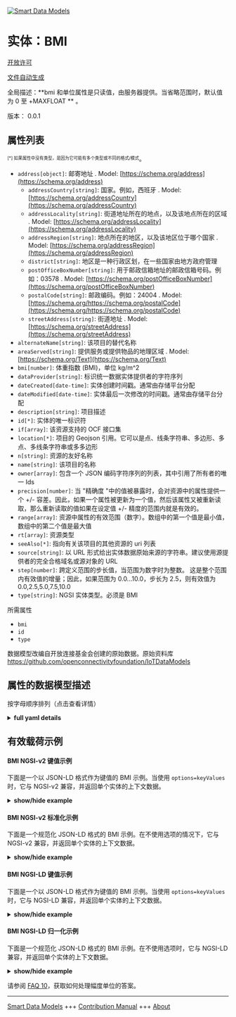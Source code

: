 <!-- 10-Header -->  
[![Smart Data Models](https://smartdatamodels.org/wp-content/uploads/2022/01/SmartDataModels_logo.png "Logo")](https://smartdatamodels.org)  
实体：BMI  
======<!-- /10-Header -->  
<!-- 15-License -->  
[开放许可](https://github.com/smart-data-models//dataModel.OCF/blob/master/BMI/LICENSE.md)  
[文件自动生成](https://docs.google.com/presentation/d/e/2PACX-1vTs-Ng5dIAwkg91oTTUdt8ua7woBXhPnwavZ0FxgR8BsAI_Ek3C5q97Nd94HS8KhP-r_quD4H0fgyt3/pub?start=false&loop=false&delayms=3000#slide=id.gb715ace035_0_60)  
<!-- /15-License -->  
<!-- 20-Description -->  
全局描述：**bmi 和单位属性是只读值，由服务器提供。当省略范围时，默认值为 0 至 +MAXFLOAT ** 。  
版本： 0.0.1  
<!-- /20-Description -->  
<!-- 30-PropertiesList -->  

## 属性列表  

<sup><sub>[*] 如果属性中没有类型，是因为它可能有多个类型或不同的格式/模式</sub></sup>。  
- `address[object]`: 邮寄地址  . Model: [https://schema.org/address](https://schema.org/address)	- `addressCountry[string]`: 国家。例如，西班牙  . Model: [https://schema.org/addressCountry](https://schema.org/addressCountry)  
	- `addressLocality[string]`: 街道地址所在的地点，以及该地点所在的区域  . Model: [https://schema.org/addressLocality](https://schema.org/addressLocality)  
	- `addressRegion[string]`: 地点所在的地区，以及该地区位于哪个国家  . Model: [https://schema.org/addressRegion](https://schema.org/addressRegion)  
	- `district[string]`: 地区是一种行政区划，在一些国家由地方政府管理    
	- `postOfficeBoxNumber[string]`: 用于邮政信箱地址的邮政信箱号码。例如：03578  . Model: [https://schema.org/postOfficeBoxNumber](https://schema.org/postOfficeBoxNumber)  
	- `postalCode[string]`: 邮政编码。例如：24004  . Model: [https://schema.org/https://schema.org/postalCode](https://schema.org/https://schema.org/postalCode)  
	- `streetAddress[string]`: 街道地址  . Model: [https://schema.org/streetAddress](https://schema.org/streetAddress)  
- `alternateName[string]`: 该项目的替代名称  - `areaServed[string]`: 提供服务或提供物品的地理区域  . Model: [https://schema.org/Text](https://schema.org/Text)- `bmi[number]`: 体重指数 (BMI)，单位 kg/m^2  - `dataProvider[string]`: 标识统一数据实体提供者的字符序列  - `dateCreated[date-time]`: 实体创建时间戳。通常由存储平台分配  - `dateModified[date-time]`: 实体最后一次修改的时间戳。通常由存储平台分配  - `description[string]`: 项目描述  - `id[*]`: 实体的唯一标识符  - `if[array]`: 该资源支持的 OCF 接口集  - `location[*]`: 项目的 Geojson 引用。它可以是点、线条字符串、多边形、多点、多线条字符串或多多边形  - `n[string]`: 资源的友好名称  - `name[string]`: 该项目的名称  - `owner[array]`: 包含一个 JSON 编码字符序列的列表，其中引用了所有者的唯一 Ids  - `precision[number]`: 当 "精确度 "中的值被暴露时，会对资源中的属性提供一个 +/- 容差。因此，如果一个属性被更新为一个值，然后该属性又被重新读取，那么重新读取的值如果在设定值 +/- 精度的范围内就是有效的。  - `range[array]`: 资源中属性的有效范围（数字）。数组中的第一个值是最小值，数组中的第二个值是最大值  - `rt[array]`: 资源类型  - `seeAlso[*]`: 指向有关该项目的其他资源的 uri 列表  - `source[string]`: 以 URL 形式给出实体数据原始来源的字符串。建议使用源提供者的完全合格域名或源对象的 URL  - `step[number]`: 跨定义范围的步长值，当范围为数字时为整数。  这是整个范围内有效值的增量；因此，如果范围为 0.0...10.0，步长为 2.5，则有效值为 0.0,2.5,5.0,7.5,10.0  - `type[string]`: NGSI 实体类型。必须是 BMI  <!-- /30-PropertiesList -->  
<!-- 35-RequiredProperties -->  
所需属性  
- `bmi`  - `id`  - `type`  <!-- /35-RequiredProperties -->  
<!-- 40-RequiredProperties -->  
数据模型改编自开放连接基金会创建的原始数据。原始资料库 https://github.com/openconnectivityfoundation/IoTDataModels  
<!-- /40-RequiredProperties -->  
<!-- 50-DataModelHeader -->  
## 属性的数据模型描述  
按字母顺序排列（点击查看详情）  
<!-- /50-DataModelHeader -->  
<!-- 60-ModelYaml -->  
<details><summary><strong>full yaml details</strong></summary>    
```yaml  
BMI:    
  description: 'This Resource describes the Properties associated with a person''s Body Mass Index (BMI).The unit, which is the default unit, is kg/m^2.The bmi and unit Properties are read-only values that are provided by the server.When range is omitted the default is 0 to +MAXFLOAT.'    
  properties:    
    address:    
      description: The mailing address    
      properties:    
        addressCountry:    
          description: 'The country. For example, Spain'    
          type: string    
          x-ngsi:    
            model: https://schema.org/addressCountry    
            type: Property    
        addressLocality:    
          description: 'The locality in which the street address is, and which is in the region'    
          type: string    
          x-ngsi:    
            model: https://schema.org/addressLocality    
            type: Property    
        addressRegion:    
          description: 'The region in which the locality is, and which is in the country'    
          type: string    
          x-ngsi:    
            model: https://schema.org/addressRegion    
            type: Property    
        district:    
          description: 'A district is a type of administrative division that, in some countries, is managed by the local government'    
          type: string    
          x-ngsi:    
            type: Property    
        postOfficeBoxNumber:    
          description: 'The post office box number for PO box addresses. For example, 03578'    
          type: string    
          x-ngsi:    
            model: https://schema.org/postOfficeBoxNumber    
            type: Property    
        postalCode:    
          description: 'The postal code. For example, 24004'    
          type: string    
          x-ngsi:    
            model: https://schema.org/https://schema.org/postalCode    
            type: Property    
        streetAddress:    
          description: The street address    
          type: string    
          x-ngsi:    
            model: https://schema.org/streetAddress    
            type: Property    
        streetNr:    
          description: Number identifying a specific property on a public street    
          type: string    
          x-ngsi:    
            type: Property    
      type: object    
      x-ngsi:    
        model: https://schema.org/address    
        type: Property    
    alternateName:    
      description: An alternative name for this item    
      type: string    
      x-ngsi:    
        type: Property    
    areaServed:    
      description: The geographic area where a service or offered item is provided    
      type: string    
      x-ngsi:    
        model: https://schema.org/Text    
        type: Property    
    bmi:    
      description: Body Mass Index (BMI) in kg/m^2    
      minimum: 0.0    
      readOnly: true    
      type: number    
      x-ngsi:    
        type: Property    
    dataProvider:    
      description: A sequence of characters identifying the provider of the harmonised data entity    
      type: string    
      x-ngsi:    
        type: Property    
    dateCreated:    
      description: Entity creation timestamp. This will usually be allocated by the storage platform    
      format: date-time    
      type: string    
      x-ngsi:    
        type: Property    
    dateModified:    
      description: Timestamp of the last modification of the entity. This will usually be allocated by the storage platform    
      format: date-time    
      type: string    
      x-ngsi:    
        type: Property    
    description:    
      description: A description of this item    
      type: string    
      x-ngsi:    
        type: Property    
    id:    
      anyOf:    
        - description: Identifier format of any NGSI entity    
          maxLength: 256    
          minLength: 1    
          pattern: ^[\w\-\.\{\}\$\+\*\[\]`|~^@!,:\\]+$    
          type: string    
          x-ngsi:    
            type: Property    
        - description: Identifier format of any NGSI entity    
          format: uri    
          type: string    
          x-ngsi:    
            type: Property    
      description: Unique identifier of the entity    
      x-ngsi:    
        type: Property    
    if:    
      description: The OCF Interface set supported by this Resource    
      items:    
        enum:    
          - oic.if.s    
          - oic.if.baseline    
        maxLength: 64    
        type: string    
      minItems: 1    
      readOnly: true    
      type: array    
      uniqueItems: true    
      x-ngsi:    
        type: Property    
    location:    
      description: 'Geojson reference to the item. It can be Point, LineString, Polygon, MultiPoint, MultiLineString or MultiPolygon'    
      oneOf:    
        - description: Geojson reference to the item. Point    
          properties:    
            bbox:    
              items:    
                type: number    
              minItems: 4    
              type: array    
            coordinates:    
              items:    
                type: number    
              minItems: 2    
              type: array    
            type:    
              enum:    
                - Point    
              type: string    
          required:    
            - type    
            - coordinates    
          title: GeoJSON Point    
          type: object    
          x-ngsi:    
            type: GeoProperty    
        - description: Geojson reference to the item. LineString    
          properties:    
            bbox:    
              items:    
                type: number    
              minItems: 4    
              type: array    
            coordinates:    
              items:    
                items:    
                  type: number    
                minItems: 2    
                type: array    
              minItems: 2    
              type: array    
            type:    
              enum:    
                - LineString    
              type: string    
          required:    
            - type    
            - coordinates    
          title: GeoJSON LineString    
          type: object    
          x-ngsi:    
            type: GeoProperty    
        - description: Geojson reference to the item. Polygon    
          properties:    
            bbox:    
              items:    
                type: number    
              minItems: 4    
              type: array    
            coordinates:    
              items:    
                items:    
                  items:    
                    type: number    
                  minItems: 2    
                  type: array    
                minItems: 4    
                type: array    
              type: array    
            type:    
              enum:    
                - Polygon    
              type: string    
          required:    
            - type    
            - coordinates    
          title: GeoJSON Polygon    
          type: object    
          x-ngsi:    
            type: GeoProperty    
        - description: Geojson reference to the item. MultiPoint    
          properties:    
            bbox:    
              items:    
                type: number    
              minItems: 4    
              type: array    
            coordinates:    
              items:    
                items:    
                  type: number    
                minItems: 2    
                type: array    
              type: array    
            type:    
              enum:    
                - MultiPoint    
              type: string    
          required:    
            - type    
            - coordinates    
          title: GeoJSON MultiPoint    
          type: object    
          x-ngsi:    
            type: GeoProperty    
        - description: Geojson reference to the item. MultiLineString    
          properties:    
            bbox:    
              items:    
                type: number    
              minItems: 4    
              type: array    
            coordinates:    
              items:    
                items:    
                  items:    
                    type: number    
                  minItems: 2    
                  type: array    
                minItems: 2    
                type: array    
              type: array    
            type:    
              enum:    
                - MultiLineString    
              type: string    
          required:    
            - type    
            - coordinates    
          title: GeoJSON MultiLineString    
          type: object    
          x-ngsi:    
            type: GeoProperty    
        - description: Geojson reference to the item. MultiLineString    
          properties:    
            bbox:    
              items:    
                type: number    
              minItems: 4    
              type: array    
            coordinates:    
              items:    
                items:    
                  items:    
                    items:    
                      type: number    
                    minItems: 2    
                    type: array    
                  minItems: 4    
                  type: array    
                type: array    
              type: array    
            type:    
              enum:    
                - MultiPolygon    
              type: string    
          required:    
            - type    
            - coordinates    
          title: GeoJSON MultiPolygon    
          type: object    
          x-ngsi:    
            type: GeoProperty    
      x-ngsi:    
        type: GeoProperty    
    n:    
      description: Friendly name of the Resource    
      maxLength: 64    
      readOnly: true    
      type: string    
      x-ngsi:    
        type: Property    
    name:    
      description: The name of this item    
      type: string    
      x-ngsi:    
        type: Property    
    owner:    
      description: A List containing a JSON encoded sequence of characters referencing the unique Ids of the owner(s)    
      items:    
        anyOf:    
          - description: Identifier format of any NGSI entity    
            maxLength: 256    
            minLength: 1    
            pattern: ^[\w\-\.\{\}\$\+\*\[\]`|~^@!,:\\]+$    
            type: string    
            x-ngsi:    
              type: Property    
          - description: Identifier format of any NGSI entity    
            format: uri    
            type: string    
            x-ngsi:    
              type: Property    
        description: Unique identifier of the entity    
        x-ngsi:    
          type: Property    
      type: array    
      x-ngsi:    
        type: Property    
    precision:    
      description: 'When exposed the value in ''precision'' provides a +/- tolerance against the Properties in the Resource. Thus if a Property is UPDATED to a value and that Property then RETRIEVED, the RETRIEVED value is valid if in the range of the set value +/- precision'    
      readOnly: true    
      type: number    
      x-ngsi:    
        type: Property    
    range:    
      description: 'The valid range for the Property in the Resource as a number. The first value in the array is the minimum value, the second value in the array is the maximum value'    
      items:    
        type: number    
      maxItems: 2    
      minItems: 2    
      readOnly: true    
      type: array    
      x-ngsi:    
        type: Property    
    rt:    
      description: Resource Type    
      items:    
        enum:    
          - oic.r.bmi    
        maxLength: 64    
        type: string    
      minItems: 1    
      readOnly: true    
      type: array    
      uniqueItems: true    
      x-ngsi:    
        type: Property    
    seeAlso:    
      description: list of uri pointing to additional resources about the item    
      oneOf:    
        - items:    
            format: uri    
            type: string    
          minItems: 1    
          type: array    
        - format: uri    
          type: string    
      x-ngsi:    
        type: Property    
    source:    
      description: 'A sequence of characters giving the original source of the entity data as a URL. Recommended to be the fully qualified domain name of the source provider, or the URL to the source object'    
      type: string    
      x-ngsi:    
        type: Property    
    step:    
      description: 'Step value across the defined range an integer when the range is a number.  This is the increment for valid values across the range; so if range is 0.0..10.0 and step is 2.5 then valid values are 0.0,2.5,5.0,7.5,10.0'    
      readOnly: true    
      type: number    
      x-ngsi:    
        type: Property    
    type:    
      description: NGSI entity type. It has to be BMI    
      enum:    
        - BMI    
      type: string    
      x-ngsi:    
        type: Property    
  required:    
    - bmi    
    - id    
    - type    
  type: object    
  x-derived-from: https://raw.githubusercontent.com/openconnectivityfoundation/IoTDataModels/master/BMIResURI.swagger.json    
  x-disclaimer: 'Redistribution and use in source and binary forms, with or without modification, are permitted  provided that the license conditions are met. Copyleft (c) 2022 Contributors to Smart Data Models Program'    
  x-license-url: https://github.com/smart-data-models/dataModel.OCF/blob/master/BMI/LICENSE.md    
  x-model-schema: https://smart-data-models.github.io/dataModel.OCF/BMI/schema.json    
  x-model-tags: OCF    
  x-version: 0.0.1    
```  
</details>    
<!-- /60-ModelYaml -->  
<!-- 70-MiddleNotes -->  
<!-- /70-MiddleNotes -->  
<!-- 80-Examples -->  
## 有效载荷示例  
#### BMI NGSI-v2 键值示例  
下面是一个以 JSON-LD 格式作为键值的 BMI 示例。当使用 `options=keyValues` 时，它与 NGSI-v2 兼容，并返回单个实体的上下文数据。  
<details><summary><strong>show/hide example</strong></summary>    
```json  
{  
  "id": "urn:ngsi-ld:BMI:id:VDFV:55667741",  
  "dateCreated": "1972-08-04T01:32:47Z",  
  "dateModified": "1990-12-10T18:23:52Z",  
  "source": "Perhaps particularly over news. Section ability young read whose experience put.",  
  "name": "Figure risk bill other. Manage account sell language middle learn.",  
  "alternateName": "Campaign military adult maintain movie our more. Figure energy small include little institution. Something government anyone there spend skill.",  
  "description": "Fly person development around control. Discover back nature politics apply crime teach recognize. Give nearly collection resource left site agree meeting.",  
  "dataProvider": "Box scientist major really face everything final remember. Notice cover leave feel out word activity listen.",  
  "owner": [  
    "urn:ngsi-ld:BMI:items:TLGO:89545122",  
    "urn:ngsi-ld:BMI:items:ZSQM:54988728"  
  ],  
  "seeAlso": [  
    "urn:ngsi-ld:BMI:items:EWVZ:54612682",  
    "urn:ngsi-ld:BMI:items:HUQO:69722028"  
  ],  
  "location": {  
    "type": "Point",  
    "coordinates": [  
      54.2093595,  
      -81.722699  
    ]  
  },  
  "address": {  
    "streetAddress": "Bag key computer home. Pm view however right speech.",  
    "addressLocality": "Response smile place our.",  
    "addressRegion": "Little poor public sense. Else race ready.",  
    "addressCountry": "Example prepare arm bag spend movie simple today. Skin her research box.",  
    "postalCode": "Their street figure decade parent. Land respond whatever generation explain.",  
    "postOfficeBoxNumber": "Power receive which certainly shake organization better. Congress discussion where suddenly specific too west. Dog hear series voice glass open white."  
  },  
  "areaServed": "Administration hundred ever speak medical. Another movement live environment author let show. Sit myself third later boy put poor.",  
  "rt": [  
    "oic.r.bmi",  
    "oic.r.bmi"  
  ],  
  "bmi": {  
    "type": "Property",  
    "value": 969.4  
  },  
  "range": [  
    966.8,  
    231.5  
  ],  
  "step": {  
    "type": "Property",  
    "value": 326.9  
  },  
  "precision": {  
    "type": "Property",  
    "value": 465.9  
  },  
  "n": "Mother various avoid few describe. Develop deal artist write end down language. Yourself section staff authority already.",  
  "if": [  
    "oic.if.baseline",  
    "oic.if.baseline"  
  ],  
  "type": "BMI"  
}  
```  
</details>  
#### BMI NGSI-v2 标准化示例  
下面是一个规范化 JSON-LD 格式的 BMI 示例。在不使用选项的情况下，它与 NGSI-v2 兼容，并返回单个实体的上下文数据。  
<details><summary><strong>show/hide example</strong></summary>    
```json  
{  
  "id": {  
    "type": "string",  
    "value": "urn:ngsi-ld:BMI:id:VDFV:55667741"  
  },  
  "dateCreated": {  
    "format": "date-time",  
    "type": "string",  
    "value": "1972-08-04T01:32:47Z"  
  },  
  "dateModified": {  
    "format": "date-time",  
    "type": "string",  
    "value": "1990-12-10T18:23:52Z"  
  },  
  "source": {  
    "type": "string",  
    "value": "Perhaps particularly over news. Section ability young read whose experience put."  
  },  
  "name": {  
    "type": "string",  
    "value": "Figure risk bill other. Manage account sell language middle learn."  
  },  
  "alternateName": {  
    "type": "string",  
    "value": "Campaign military adult maintain movie our more. Figure energy small include little institution. Something government anyone there spend skill."  
  },  
  "description": {  
    "type": "string",  
    "value": "Fly person development around control. Discover back nature politics apply crime teach recognize. Give nearly collection resource left site agree meeting."  
  },  
  "dataProvider": {  
    "type": "string",  
    "value": "Box scientist major really face everything final remember. Notice cover leave feel out word activity listen."  
  },  
  "owner": {  
    "type": "array",  
    "value": [  
      "urn:ngsi-ld:BMI:items:TLGO:89545122",  
      "urn:ngsi-ld:BMI:items:ZSQM:54988728"  
    ]  
  },  
  "seeAlso": {  
    "type": "array",  
    "value": [  
      "urn:ngsi-ld:BMI:items:EWVZ:54612682",  
      "urn:ngsi-ld:BMI:items:HUQO:69722028"  
    ]  
  },  
  "location": {  
    "type": "object",  
    "value": {  
      "type": "Point",  
      "coordinates": [  
        54.2093595,  
        -81.722699  
      ]  
    }  
  },  
  "address": {  
    "type": "object",  
    "value": {  
      "streetAddress": "Bag key computer home. Pm view however right speech.",  
      "addressLocality": "Response smile place our.",  
      "addressRegion": "Little poor public sense. Else race ready.",  
      "addressCountry": "Example prepare arm bag spend movie simple today. Skin her research box.",  
      "postalCode": "Their street figure decade parent. Land respond whatever generation explain.",  
      "postOfficeBoxNumber": "Power receive which certainly shake organization better. Congress discussion where suddenly specific too west. Dog hear series voice glass open white."  
    }  
  },  
  "areaServed": {  
    "type": "string",  
    "value": "Administration hundred ever speak medical. Another movement live environment author let show. Sit myself third later boy put poor."  
  },  
  "rt": {  
    "type": "array",  
    "value": [  
      "oic.r.bmi",  
      "oic.r.bmi"  
    ]  
  },  
  "bmi": {  
    "type": "object",  
    "value": {  
      "type": "Property",  
      "value": 969.4  
    }  
  },  
  "range": {  
    "type": "array",  
    "value": [  
      966.8,  
      231.5  
    ]  
  },  
  "step": {  
    "type": "object",  
    "value": {  
      "type": "Property",  
      "value": 326.9  
    }  
  },  
  "precision": {  
    "type": "object",  
    "value": {  
      "type": "Property",  
      "value": 465.9  
    }  
  },  
  "n": {  
    "type": "string",  
    "value": "Mother various avoid few describe. Develop deal artist write end down language. Yourself section staff authority already."  
  },  
  "if": {  
    "type": "array",  
    "value": [  
      "oic.if.baseline",  
      "oic.if.baseline"  
    ]  
  },  
  "type": {  
    "type": "string",  
    "value": "BMI"  
  }  
}  
```  
</details>  
#### BMI NGSI-LD 键值示例  
下面是一个以 JSON-LD 格式作为键值的 BMI 示例。当使用 `options=keyValues` 时，它与 NGSI-LD 兼容，并返回单个实体的上下文数据。  
<details><summary><strong>show/hide example</strong></summary>    
```json  
{  
    "id": "urn:ngsi-ld:BMI:id:VDFV:55667741",  
    "dateCreated": "1972-08-04T01:32:47Z",  
    "dateModified": "1990-12-10T18:23:52Z",  
    "source": "Perhaps particularly over news. Section ability young read whose experience put.",  
    "name": "Figure risk bill other. Manage account sell language middle learn.",  
    "alternateName": "Campaign military adult maintain movie our more. Figure energy small include little institution. Something government anyone there spend skill.",  
    "description": "Fly person development around control. Discover back nature politics apply crime teach recognize. Give nearly collection resource left site agree meeting.",  
    "dataProvider": "Box scientist major really face everything final remember. Notice cover leave feel out word activity listen.",  
    "owner": [  
        "urn:ngsi-ld:BMI:items:TLGO:89545122",  
        "urn:ngsi-ld:BMI:items:ZSQM:54988728"  
    ],  
    "seeAlso": [  
        "urn:ngsi-ld:BMI:items:EWVZ:54612682",  
        "urn:ngsi-ld:BMI:items:HUQO:69722028"  
    ],  
    "location": {  
        "type": "Point",  
        "coordinates": [  
            54.2093595,  
            -81.722699  
        ]  
    },  
    "address": {  
        "streetAddress": "Bag key computer home. Pm view however right speech.",  
        "addressLocality": "Response smile place our.",  
        "addressRegion": "Little poor public sense. Else race ready.",  
        "addressCountry": "Example prepare arm bag spend movie simple today. Skin her research box.",  
        "postalCode": "Their street figure decade parent. Land respond whatever generation explain.",  
        "postOfficeBoxNumber": "Power receive which certainly shake organization better. Congress discussion where suddenly specific too west. Dog hear series voice glass open white."  
    },  
    "areaServed": "Administration hundred ever speak medical. Another movement live environment author let show. Sit myself third later boy put poor.",  
    "rt": [  
        "oic.r.bmi",  
        "oic.r.bmi"  
    ],  
    "bmi": {  
        "type": "Property",  
        "value": 969.4  
    },  
    "range": [  
        966.8,  
        231.5  
    ],  
    "step": {  
        "type": "Property",  
        "value": 326.9  
    },  
    "precision": {  
        "type": "Property",  
        "value": 465.9  
    },  
    "n": "Mother various avoid few describe. Develop deal artist write end down language. Yourself section staff authority already.",  
    "if": [  
        "oic.if.baseline",  
        "oic.if.baseline"  
    ],  
    "type": "BMI",  
    "@context": [  
        "https://smartdatamodels.org/context.jsonld",  
        "https://raw.githubusercontent.com/smart-data-models/dataModel.OCF/master/context.jsonld"  
    ]  
}  
```  
</details>  
#### BMI NGSI-LD 归一化示例  
下面是一个规范化 JSON-LD 格式的 BMI 示例。在不使用选项时，它与 NGSI-LD 兼容，并返回单个实体的上下文数据。  
<details><summary><strong>show/hide example</strong></summary>    
```json  
{  
    "id": "urn:ngsi-ld:BMI:id:EMJI:97474029",  
    "dateCreated": {  
        "type": "Property",  
        "value": {  
            "@type": "DateTime",  
            "@value": "2022-03-01T18:43:19Z"  
        }  
    },  
    "dateModified": {  
        "type": "Property",  
        "value": {  
            "@type": "DateTime",  
            "@value": "1995-08-23T11:49:56Z"  
        }  
    },  
    "source": {  
        "type": "Property",  
        "value": "Fill lot management perform professor admit herself."  
    },  
    "name": {  
        "type": "Property",  
        "value": "Late college somebody a property thought. Ever sell board just require."  
    },  
    "alternateName": {  
        "type": "Property",  
        "value": "Bar suffer thought record shoulder activity one. Support music serious so speak feeling event. Phone radio about produce practice order."  
    },  
    "description": {  
        "type": "Property",  
        "value": "Say book popular back million. Degree local live."  
    },  
    "dataProvider": {  
        "type": "Property",  
        "value": "Good morning shake whose. Safe employee buy offer majority. Provide lead catch try chair main develop. Chance here type heavy."  
    },  
    "owner": {  
        "type": "Property",  
        "value": [  
            "urn:ngsi-ld:BMI:items:WJYW:99456940",  
            "urn:ngsi-ld:BMI:items:IBTQ:54917398"  
        ]  
    },  
    "seeAlso": {  
        "type": "Property",  
        "value": [  
            "urn:ngsi-ld:BMI:items:DUBD:09125435"  
        ]  
    },  
    "location": {  
        "type": "Property",  
        "value": {  
            "type": "Point",  
            "coordinates": [  
                -71.4924345,  
                -95.488647  
            ]  
        }  
    },  
    "address": {  
        "type": "Property",  
        "value": {  
            "streetAddress": "That claim else already.",  
            "addressLocality": "Painting break mother speak while eye. Political student hospital free down teacher.",  
            "addressRegion": "Gas beat scientist. Election full defense deep morning black. Interesting PM in. Production authority name method price talk.",  
            "addressCountry": "Door floor most task so fast much. Also address play stand.",  
            "postalCode": "Happy value analysis far. Spring true family yeah.",  
            "postOfficeBoxNumber": "Toward raise wait send mouth be everybody evidence. Court majority grow employee yourself crime. Car alone kitchen most painting at sea."  
        }  
    },  
    "areaServed": {  
        "type": "Property",  
        "value": "Us outside simply suffer. Social inside above war bit light charge."  
    },  
    "rt": {  
        "type": "Property",  
        "value": [  
            "oic.r.bmi"  
        ]  
    },  
    "bmi": {  
        "type": "Property",  
        "value": 443.8  
    },  
    "range": {  
        "type": "Property",  
        "value": [  
            661.2,  
            444.8  
        ]  
    },  
    "step": {  
        "type": "Property",  
        "value": 198.7  
    },  
    "precision": {  
        "type": "Property",  
        "value": 977.8  
    },  
    "n": {  
        "type": "Property",  
        "value": "Laugh such force final. Them media line involve. Age meet follow character card news seat."  
    },  
    "if": {  
        "type": "Property",  
        "value": [  
            "oic.if.baseline"  
        ]  
    },  
    "type": "BMI",  
    "@context": [  
        "https://smartdatamodels.org/context.jsonld",  
        "https://raw.githubusercontent.com/smart-data-models/dataModel.OCF/master/context.jsonld"  
    ]  
}  
```  
</details><!-- /80-Examples -->  
<!-- 90-FooterNotes -->  
<!-- /90-FooterNotes -->  
<!-- 95-Units -->  
请参阅 [FAQ 10](https://smartdatamodels.org/index.php/faqs/)，获取如何处理幅度单位的答案。  
<!-- /95-Units -->  
<!-- 97-LastFooter -->  
---  
[Smart Data Models](https://smartdatamodels.org) +++ [Contribution Manual](https://bit.ly/contribution_manual) +++ [About](https://bit.ly/Introduction_SDM)<!-- /97-LastFooter -->  
